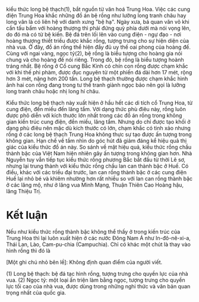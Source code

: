 kiểu thức long bệ thạch(1), bắt nguồn từ văn hoá Trung Hoa. Việc các cung điện Trung Hoa khắc những đồ án bệ rồng như lưỡng long tranh châu hay long vân là có liên hệ với danh xưng "bệ hạ". Ngày xưa, bá quan văn võ khi cần tấu bẩm với hoàng thượng thì phải đứng quỳ phía dưới mà nói vọng lên, do đó mà có từ bệ kiến. Bệ đá trên lối lên vào cung điện - ngự đạo - nơi hoàng thượng thiết triều được khắc rồng, tượng trưng cho sự hiện diện của nhà vua. Ở đây, đồ án rồng thể hiện đầy đủ uy thế oai phong của hoàng đế. Cùng với ngai vàng, ngọc tỷ(2), bệ rồng là biểu tượng cho hoàng gia nói chung và cho hoàng đế nói riêng. Trong đó, bệ rồng là biểu tượng hoành tráng nhất. Bệ rồng ở Cố cung Bắc Kinh có chín con rồng được chạm khắc với khi thế phi phàm, được đục nguyên từ một phiến đá dài hơn 17 mét, rộng hơn 3 mét, nặng hơn 200 tấn. Long bệ thạch thường được chạm khắc hình ảnh hai con rồng đang trong tư thế tranh giành ngọc bảo nên gọi là lưỡng long tranh châu hoặc nhị long hí châu.

Kiểu thức long bệ thạch này xuất hiện ở hầu hết các di tích cổ Trung Hoa, từ cung điện, đến miếu đến lăng tẩm. Với dạng thức phù điêu này, rồng luôn được phô diễn với kích thước lớn nhất trong các đồ án rồng trong không gian kiến trúc cung điện, đền miếu, lăng tẩm. Nhưng do chỉ được tạo khối ở dạng phù điêu nên mặc dù kích thước có lớn, chạm khắc có tinh xảo nhưng rồng ở các long bệ thạch Trung Hoa không thực sự tạo được ấn tượng trong không gian. Hạn chế về tầm nhìn do góc hút đã giảm đáng kể hiệu quả thị giác của kiểu thức đồ án này. So sánh về mặt hiệu quả, kiểu thức rồng chầu thành bậc của Việt Nam hiện nhiên gây ấn tượng trong không gian hơn. Nhà Nguyễn tuy vẫn tiếp tục kiểu thức rồng phương Bắc bắt đầu từ thời Lê sơ, nhưng lại trung thành với kiểu thức rồng chầu lan can thành bậc ở Huế. Có điều, khác với các triều đại trước, lan can rồng thành bậc ở các cung điện Huế lại nhỏ bé và khiêm nhường hơn rất nhiều so với lan can rồng thành bậc ở các lăng mộ, như ở lăng vua Minh Mạng, Thuận Thiên Cao Hoàng hậu, lăng Thiệu Trị.

# Kết luận

Nếu như kiểu thức rồng thành bậc không thể thấy ở trong kiến trúc của Trung Hoa thì lại luôn xuất hiện ở các nước Đông Nam Á như In-đô-nê-xi-a, Thái Lan, Lào, Cam-pu-chia (Campuchia). Chỉ có khác một chút là thay vào hình rồng thì đó là

[Một ghi chú nhỏ bên lề]: Không định quan điểm của người viết.

(1) Long bệ thạch: bệ đá tạc hình rồng, tượng trưng cho quyền lực của nhà vua.
(2) Ngọc tỷ: một loại ấn triện làm bằng ngọc, tượng trưng cho quyền lực tối cao của nhà vua, được dùng trong những nghi thức và văn bản quan trọng nhất của quốc gia.